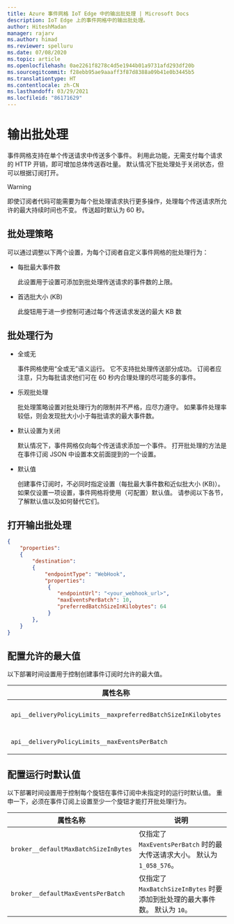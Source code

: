 ```yaml
---
title: Azure 事件网格 IoT Edge 中的输出批处理 | Microsoft Docs
description: IoT Edge 上的事件网格中的输出批处理。
author: HiteshMadan
manager: rajarv
ms.author: himad
ms.reviewer: spelluru
ms.date: 07/08/2020
ms.topic: article
ms.openlocfilehash: 0ae2261f8278c4d5e1944b01a9731afd293df20b
ms.sourcegitcommit: f28ebb95ae9aaaff3f87d8388a09b41e0b3445b5
ms.translationtype: HT
ms.contentlocale: zh-CN
ms.lasthandoff: 03/29/2021
ms.locfileid: "86171629"
---
```

# <a name="output-batching"></a>输出批处理

事件网格支持在单个传送请求中传送多个事件。 利用此功能，无需支付每个请求的 HTTP 开销，即可增加总体传送吞吐量。 默认情况下批处理处于关闭状态，但可以根据订阅打开。

> [!WARNING]
> 即使订阅者代码可能需要为每个批处理请求执行更多操作，处理每个传送请求所允许的最大持续时间也不变。 传送超时默认为 60 秒。

## <a name="batching-policy"></a>批处理策略

可以通过调整以下两个设置，为每个订阅者自定义事件网格的批处理行为：

* 每批最大事件数

  此设置用于设置可添加到批处理传送请求的事件数的上限。

* 首选批大小 (KB)

  此旋钮用于进一步控制可通过每个传送请求发送的最大 KB 数

## <a name="batching-behavior"></a>批处理行为

* 全或无

  事件网格使用“全或无”语义运行。 它不支持批处理传送部分成功。 订阅者应注意，只为每批请求他们可在 60 秒内合理处理的尽可能多的事件。

* 乐观批处理

  批处理策略设置对批处理行为的限制并不严格，应尽力遵守。 如果事件处理率较低，则会发现批大小小于每批请求的最大事件数。

* 默认设置为关闭

  默认情况下，事件网格仅向每个传送请求添加一个事件。 打开批处理的方法是在事件订阅 JSON 中设置本文前面提到的一个设置。

* 默认值

  创建事件订阅时，不必同时指定设置（每批最大事件数和近似批大小 (KB)）。 如果仅设置一项设置，事件网格将使用（可配置）默认值。 请参阅以下各节，了解默认值以及如何替代它们。

## <a name="turn-on-output-batching"></a>打开输出批处理

```json
{
    "properties":
    {
        "destination":
        {
            "endpointType": "WebHook",
            "properties":
             {
                "endpointUrl": "<your_webhook_url>",
                "maxEventsPerBatch": 10,
                "preferredBatchSizeInKilobytes": 64
             }
        },
    }
}
```

## <a name="configuring-maximum-allowed-values"></a>配置允许的最大值

以下部署时间设置用于控制创建事件订阅时允许的最大值。

| 属性名称 | 说明 |
| ------------- | ----------- | 
| `api__deliveryPolicyLimits__maxpreferredBatchSizeInKilobytes` | `PreferredBatchSizeInKilobytes` 旋钮允许的最大值。 默认为 `1033`。
| `api__deliveryPolicyLimits__maxEventsPerBatch` | `MaxEventsPerBatch` 旋钮允许的最大值。 默认为 `50`。

## <a name="configuring-runtime-default-values"></a>配置运行时默认值

以下部署时间设置用于控制每个旋钮在事件订阅中未指定时的运行时默认值。 重申一下，必须在事件订阅上设置至少一个旋钮才能打开批处理行为。

| 属性名称 | 说明 |
| ------------- | ----------- |
| `broker__defaultMaxBatchSizeInBytes` | 仅指定了 `MaxEventsPerBatch` 时的最大传送请求大小。 默认为 `1_058_576`。
| `broker__defaultMaxEventsPerBatch` | 仅指定了 `MaxBatchSizeInBytes` 时要添加到批处理的最大事件数。 默认为 `10`。
